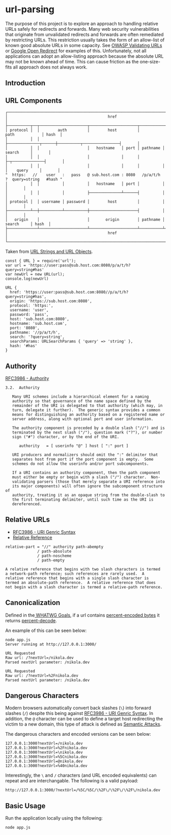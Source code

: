 # url-parsing
The purpose of this project is to explore an approach to handling relative URLs safely for redirects and forwards. Many web security vulnerabilities that originate from unvalidated redirects and forwards are often remediated by restricting URLs. This restriction usually takes the form of an allow-list of known good absolute URLs in some capacity. See [OWASP Validating URLs](https://cheatsheetseries.owasp.org/cheatsheets/Unvalidated_Redirects_and_Forwards_Cheat_Sheet.html#validating-urls) or [Google Open Redirect](https://cheatsheetseries.owasp.org/cheatsheets/Unvalidated_Redirects_and_Forwards_Cheat_Sheet.html#preventing-unvalidated-redirects-and-forwards)
 for examples of this. Unfortunately, not all applications can adopt an allow-listing approach because the absolute URL may not be known ahead of time. This can cause friction as the one-size-fits all approach does not always work.

## Introduction


## URL Components
```
┌─────────────────────────────────────────────────────────────────────────────────────────────┐
│                                            href                                             │
├──────────┬──┬─────────────────────┬─────────────────────┬───────────────────────────┬───────┤
│ protocol │  │        auth         │        host         │           path            │ hash  │
│          │  │                     ├──────────────┬──────┼──────────┬────────────────┤       │
│          │  │                     │   hostname   │ port │ pathname │     search     │       │
│          │  │                     │              │      │          ├─┬──────────────┤       │
│          │  │                     │              │      │          │ │    query     │       │
"  https:   //    user   :   pass   @ sub.host.com : 8080   /p/a/t/h  ?  query=string   #hash "
│          │  │          │          │   hostname   │ port │          │                │       │
│          │  │          │          ├──────────────┴──────┤          │                │       │
│ protocol │  │ username │ password │        host         │          │                │       │
├──────────┴──┼──────────┴──────────┼─────────────────────┤          │                │       │
│   origin    │                     │       origin        │ pathname │     search     │ hash  │
├─────────────┴─────────────────────┴─────────────────────┴──────────┴────────────────┴───────┤
│                                            href                                             │
└─────────────────────────────────────────────────────────────────────────────────────────────┘
```
Taken  from [URL Strings and URL Objects](https://nodejs.org/dist/latest-v8.x/docs/api/url.html#url_url_strings_and_url_objects).

```
const { URL } = require('url');
var url = 'https://user:pass@sub.host.com:8080/p/a/t/h?query=string#has'
var newUrl = new URL(url);
console.log(newUrl)
```

```
URL {
  href: 'https://user:pass@sub.host.com:8080//p/a/t/h?query=string#has',
  origin: 'https://sub.host.com:8080',
  protocol: 'https:',
  username: 'user',
  password: 'pass',
  host: 'sub.host.com:8080',
  hostname: 'sub.host.com',
  port: '8080',
  pathname: '//p/a/t/h',
  search: '?query=string',
  searchParams: URLSearchParams { 'query' => 'string' },
  hash: '#has'
}
```

## Authority

[RFC3986 - Authority](https://tools.ietf.org/html/rfc3986#page-17)

```
3.2.  Authority

   Many URI schemes include a hierarchical element for a naming
   authority so that governance of the name space defined by the
   remainder of the URI is delegated to that authority (which may, in
   turn, delegate it further).  The generic syntax provides a common
   means for distinguishing an authority based on a registered name or
   server address, along with optional port and user information.

   The authority component is preceded by a double slash ("//") and is
   terminated by the next slash ("/"), question mark ("?"), or number
   sign ("#") character, or by the end of the URI.

      authority   = [ userinfo "@" ] host [ ":" port ]

   URI producers and normalizers should omit the ":" delimiter that
   separates host from port if the port component is empty.  Some
   schemes do not allow the userinfo and/or port subcomponents.

   If a URI contains an authority component, then the path component
   must either be empty or begin with a slash ("/") character.  Non-
   validating parsers (those that merely separate a URI reference into
   its major components) will often ignore the subcomponent structure of
   authority, treating it as an opaque string from the double-slash to
   the first terminating delimiter, until such time as the URI is
   dereferenced.
```   

## Relative URLs

- [RFC3986 - URI Genric Syntax](https://tools.ietf.org/html/rfc3986) 
- [Relative Reference](https://tools.ietf.org/html/rfc3986#section-4.2)

```
relative-part = "//" authority path-abempty
              / path-absolute
              / path-noscheme
              / path-empty
```

```
A relative reference that begins with two slash characters is termed
a network-path reference; such references are rarely used.  A
relative reference that begins with a single slash character is
termed an absolute-path reference.  A relative reference that does
not begin with a slash character is termed a relative-path reference.
```

## Canonicalization
Defined in the[ WHATWG Goals](https://url.spec.whatwg.org/#goals), if a url contains [percent-encoded bytes](https://url.spec.whatwg.org/#percent-encoded-byte) it returns [percent-decode](https://url.spec.whatwg.org/#percent-decode).

An example of this can be seen below:

```
node app.js
Server running at http://127.0.0.1:3000/

URL Requested
Raw url: /?nextUrl=/nikola.dev
Parsed nextUrl parameter: /nikola.dev

URL Requested
Raw url: /?nextUrl=%2Fnikola.dev
Parsed nextUrl parameter: /nikola.dev
```

## Dangerous Characters
 Modern browsers automatically convert back slashes (`\`) into forward slashes (`/`) despite this being against [RFC3986 - URI Genric Syntax](https://tools.ietf.org/html/rfc3986). In addition, the `@` character can be used to define a target host redirecting the victim to a new domain, this type of attack is defined as [Semantic Attacks](https://tools.ietf.org/html/std66#section-7.6).

 The dangerous characters and encoded versions can be seen below:

```
127.0.0.1:3000?nextUrl=/nikola.dev
127.0.0.1:3000?nextUrl=%2Fnikola.dev
127.0.0.1:3000?nextUrl=\nikola.dev
127.0.0.1:3000?nextUrl=%5Cnikola.dev
127.0.0.1:3000?nextUrl=@nikola.dev
127.0.0.1:3000?nextUrl=%40nikola.dev
```

Interestingly, the `\` and `/` characters (and URL encoded equivalents) can repeat and are interchangable. The following is a valid payload:

```
http://127.0.0.1:3000/?nextUrl=/%5C/%5C/\%2F\/\%2F\/\%2F\/nikola.dev
```


## Basic Usage
Run the application locally using the following:

```
node app.js
```